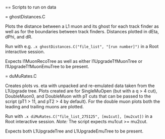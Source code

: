 == Scripts to run on data

= ghostDistances.C

Plots the distance between a L1 muon and its ghost for each track finder as well as for the boundaries between track finders. Distances plotted in dEta, dPhi, and dR.

Run with e.g. `.x ghostDistances.C("file_list", "[run number]")` in a Root interactive session.

Expects l1MuonRecoTree as well as either l1UpgradeTfMuonTree or l1UpgradeTfMuonEmuTree to be present.

= duMuRates.C

Creates plots vs. eta with unpacked and re-emulated data taken from the L1Upgrade tree. Plots created are for SingleMuOpen (but with a q > 4 cut), DoubleMuon0, and DoubleMuon with pT cuts that can be passed to the script (pT1 > 11, and pT2 > 4 by default). For the double muon plots both the leading and trailing muons are plotted.

Run with `.x diMuRates.C("file_list_275125", [mu1cut], [mu2cut])` in a Root interactive session. *Note:* The script expects mu1cut >= mu2cut.

Expects both L1UpgradeTree and L1UpgradeEmuTree to be present.

